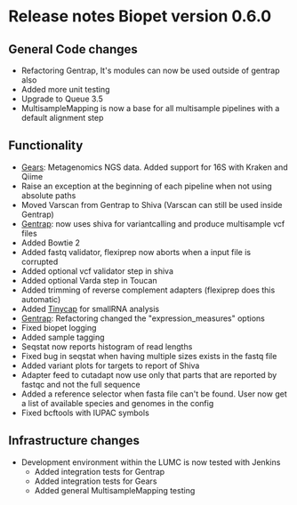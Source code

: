 # Release notes Biopet version 0.6.0

## General Code changes

* Refactoring Gentrap, It's modules can now be used outside of gentrap also
* Added more unit testing
* Upgrade to Queue 3.5
* MultisampleMapping is now a base for all multisample pipelines with a default alignment step

## Functionality

* [Gears](../pipelines/gears.md): Metagenomics NGS data. Added support for 16S with Kraken and Qiime
* Raise an exception at the beginning of each pipeline when not using absolute paths
* Moved Varscan from Gentrap to Shiva (Varscan can still be used inside Gentrap)
* [Gentrap](../pipelines/gentrap.md): now uses shiva for variantcalling and produce multisample vcf files
* Added Bowtie 2
* Added fastq validator, flexiprep now aborts when a input file is corrupted
* Added optional vcf validator step in shiva
* Added optional Varda step in Toucan
* Added trimming of reverse complement adapters (flexiprep does this automatic)
* Added [Tinycap](../pipelines/tinycap.md) for smallRNA analysis
* [Gentrap](../pipelines/gentrap.md): Refactoring changed the "expression_measures" options
* Fixed biopet logging
* Added sample tagging
* Seqstat now reports histogram of read lengths
* Fixed bug in seqstat when having multiple sizes exists in the fastq file
* Added variant plots for targets to report of Shiva
* Adapter feed to cutadapt now use only that parts that are reported by fastqc and not the full sequence
* Added a reference selector when fasta file can't be found. User now get a list of available species and genomes in the config
* Fixed bcftools with IUPAC symbols

## Infrastructure changes

* Development environment within the LUMC is now tested with Jenkins
    * Added integration tests for Gentrap
    * Added integration tests for Gears
    * Added general MultisampleMapping testing

